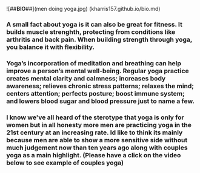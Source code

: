 ![##**BIO**##](men doing yoga.jpg)
(kharris157.github.io/bio.md)



### A small fact about yoga is it can also be great for fitness. It builds muscle strenghth, protecting from conditions like arthritis and back pain. When building strength through yoga, you balance it with flexibility. 

### Yoga’s incorporation of meditation and breathing can help improve a person’s mental well-being. Regular yoga practice creates mental clarity and calmness; increases body awareness; relieves chronic stress patterns; relaxes the mind; centers attention; perfects posture; boost immune system; and lowers blood sugar and blood pressure just to name a few. 

### I know we've all heard of the sterotype that yoga is only for women but in all honesty more men are practicing yoga in the 21st century at an increasing rate. Id like to think its mainly because men are able to show a more sensitive side without much judgement now than ten years ago along with couples yoga as a main highlight. (Please have a click on the video below to see example of couples yoga)



